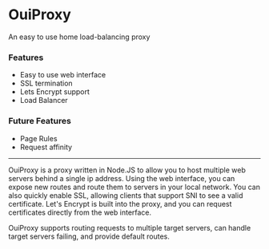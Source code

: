 # OuiProxy

An easy to use home load-balancing proxy

### Features
* Easy to use web interface
* SSL termination
* Lets Encrypt support
* Load Balancer

### Future Features
* Page Rules
* Request affinity

---

OuiProxy is a proxy written in Node.JS to allow you to host multiple web servers behind a single ip address. Using the web interface, you can expose new routes and route them to servers in your local network. You can also quickly enable SSL, allowing clients that support SNI to see a valid certificate. Let's Encrypt is built into the proxy, and you can request certificates directly from the web interface. 

OuiProxy supports routing requests to multiple target servers, can handle target servers failing, and provide default routes.




